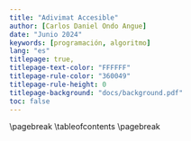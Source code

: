```yaml
---
title: "Adivimat Accesible"
author: [Carlos Daniel Ondo Angue]
date: "Junio 2024"
keywords: [programación, algoritmo]
lang: "es"
titlepage: true,
titlepage-text-color: "FFFFFF"
titlepage-rule-color: "360049"
titlepage-rule-height: 0
titlepage-background: "docs/background.pdf"
toc: false
---
```


\pagebreak
\tableofcontents
\pagebreak
